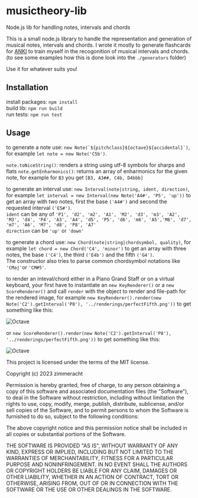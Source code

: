 # musictheory-lib
Node.js lib for handling notes, intervals and chords

This is a small node.js library to handle the representation and generation of musical notes, intervals and chords.
I wrote it mostly to generate flashcards for [ANKI](https://apps.ankiweb.net/) to train myself in the recogonition of musical intervals and chords. (to see some examples how this is done look into the `./generators` folder)

Use it for whatever suits you!

## Installation

install packages: `npm install`  
build lib: `npm run build`  
run tests: `npm run test`  

## Usage

to generate a note use: ```new Note(`${pitchclass}${octave}${accidental}`)```, for example ```let note = new Note('C5b')```.

```note.toNiceString()```: renders a string using utf-8 symbols for sharps and flats
```note.getEnharmonics()```: returns an array of enharmonics for the given note, for example for `B3` you get `[B3, A3##, C4b, D4bbb]` 

to generate an interval use: ```new Interval(note|string, ident, direction)```, for example ```let interval = new Interval(new Note('A4#', 'P5', 'up'))``` to get an array with two notes, first the base `('A4#')` and second the requested interval `('E5#')`.  
`ident` can be any of ```'P1', 'd2',
  'm2', 'A1', 'M2', 'd3', 'm3', 'A2', 'M3', 'd4', 'P4', 'A3', 'A4', 'd5', 'P5', 'd6', 'm6', 'A5','M6', 'd7', 'm7', 'A6', 'M7', 'd8', 'P8', 'A7'```  
`direction` can be  `'up'` or `'down'`

to generate a chord use: ```new Chord(note|string|chordsymbol, quality)```, for example ```let chord = new Chord('C4', 'minor')``` to get an array with three notes, the base `('C4')`, the third `('E4b')` and the fifth `('G4')`.  
The constructor also tries to parse common chordsymbol notations like `'CMaj'`or `'CM#5'`.

to render an inteval/chord either in a Piano Grand Staff or on a virtual keyboard, your first have to instantiate an `new KeyRenderer()` or a `new ScoreRenderer()` and call `render` with the object to render and file-path for the rendered image, for example `new KeyRenderer().render(new Note('C2').getInterval('P8'), '../renderings/perfectFifth.png'))` to get something like this:

![Octave](./render/interval_key.png)  

or `new ScoreRenderer().render(new Note('C2').getInterval('P8'), '../renderings/perfectFifth.png'))` to get something like this:

![Octave](./render/score.png) 


This project is licensed under the terms of the MIT license.

Copyright (c) 2023 zimmeracht

Permission is hereby granted, free of charge, to any person obtaining a copy
of this software and associated documentation files (the "Software"), to deal
in the Software without restriction, including without limitation the rights
to use, copy, modify, merge, publish, distribute, sublicense, and/or sell
copies of the Software, and to permit persons to whom the Software is
furnished to do so, subject to the following conditions:

The above copyright notice and this permission notice shall be included in all
copies or substantial portions of the Software.

THE SOFTWARE IS PROVIDED "AS IS", WITHOUT WARRANTY OF ANY KIND, EXPRESS OR
IMPLIED, INCLUDING BUT NOT LIMITED TO THE WARRANTIES OF MERCHANTABILITY,
FITNESS FOR A PARTICULAR PURPOSE AND NONINFRINGEMENT. IN NO EVENT SHALL THE
AUTHORS OR COPYRIGHT HOLDERS BE LIABLE FOR ANY CLAIM, DAMAGES OR OTHER
LIABILITY, WHETHER IN AN ACTION OF CONTRACT, TORT OR OTHERWISE, ARISING FROM,
OUT OF OR IN CONNECTION WITH THE SOFTWARE OR THE USE OR OTHER DEALINGS IN THE
SOFTWARE.

